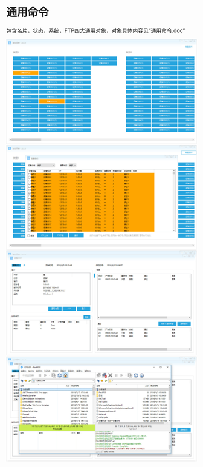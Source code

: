 ﻿# 通用命令
包含名片，状态，系统，FTP四大通用对象，对象具体内容见“通用命令.doc”

![image](image/1.jpg)
![image](image/2.jpg)
![image](image/3.jpg)
![image](image/4.jpg)


